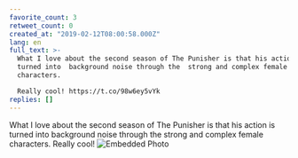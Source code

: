 ```yaml
---
favorite_count: 3
retweet_count: 0
created_at: "2019-02-12T08:00:58.000Z"
lang: en
full_text: >-
  What I love about the second season of The Punisher is that his action is
  turned into  background noise through the  strong and complex female
  characters. 

  Really cool! https://t.co/98w6ey5vYk
replies: []
---
```


What I love about the second season of The Punisher is that his action is turned
into background noise through the strong and complex female characters. Really
cool!
![Embedded Photo](https://twitter-media-coderbyheart.s3.eu-north-1.amazonaws.com/1095231271826087937-DzMK1nrX4AELS-I.jpg)
